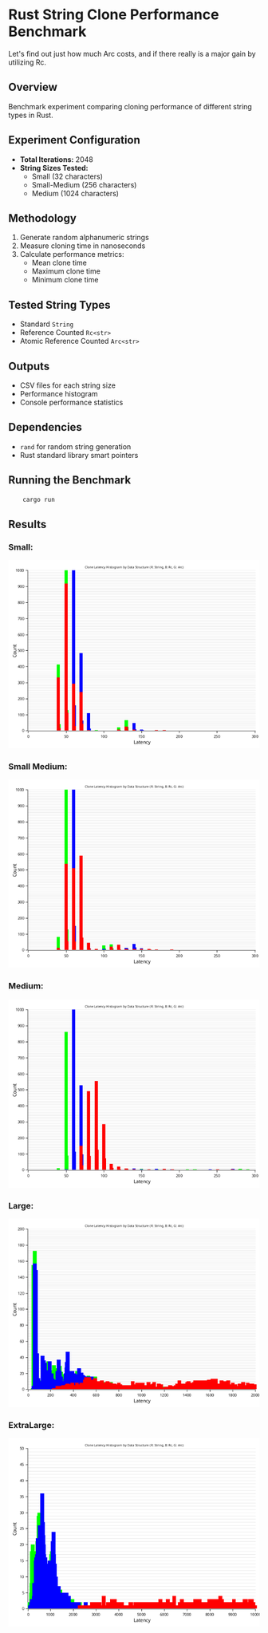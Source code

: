 # Rust String Clone Performance Benchmark

Let's find out just how much Arc costs, and if there really is a major gain by utilizing Rc.

## Overview
Benchmark experiment comparing cloning performance of different string types in Rust.

## Experiment Configuration
- **Total Iterations:** 2048
- **String Sizes Tested:**
  - Small (32 characters)
  - Small-Medium (256 characters)
  - Medium (1024 characters)

## Methodology
1. Generate random alphanumeric strings
2. Measure cloning time in nanoseconds
3. Calculate performance metrics:
   - Mean clone time
   - Maximum clone time
   - Minimum clone time

## Tested String Types
- Standard `String`
- Reference Counted `Rc<str>`
- Atomic Reference Counted `Arc<str>`

## Outputs
- CSV files for each string size
- Performance histogram
- Console performance statistics

## Dependencies
- `rand` for random string generation
- Rust standard library smart pointers

## Running the Benchmark
```bash
    cargo run
```
## Results

### Small:

![Hist](results/histsmall.png)

### Small Medium:
![Hist](results/histsmallmedium.png)

### Medium:
![Hist](results/histmedium.png)

### Large:
![Hist](results/histlarge.png)

### ExtraLarge:
![Hist](results/histxl.png)


